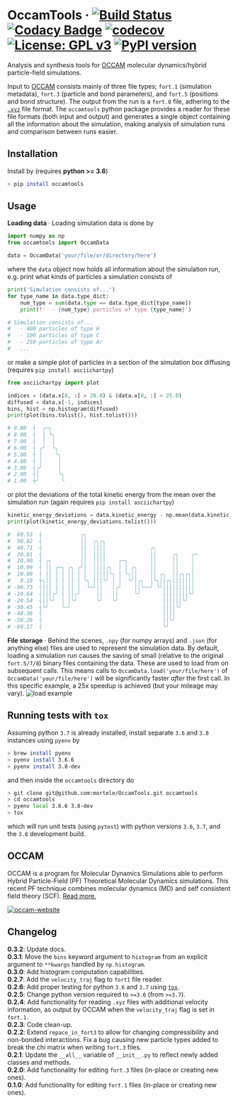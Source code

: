 OccamTools
&middot;
[![Build Status](https://travis-ci.com/mortele/OccamTools.svg?token=81VUNKkUYjZSicZzs1NR&branch=master)](https://travis-ci.com/mortele/OccamTools) [![Codacy Badge](https://api.codacy.com/project/badge/Grade/b91377a289bc42868314310dd6be2b60)](https://www.codacy.com?utm_source=github.com&amp;utm_medium=referral&amp;utm_content=mortele/OccamTools&amp;utm_campaign=Badge_Grade) [![codecov](https://codecov.io/gh/mortele/OccamTools/branch/master/graph/badge.svg?token=IXlriBpSwo)](https://codecov.io/gh/mortele/OccamTools) [![License: GPL v3](https://img.shields.io/badge/License-GPLv3-blue.svg)](https://www.gnu.org/licenses/gpl-3.0) [![PyPI version](https://badge.fury.io/py/occamtools.svg)](https://badge.fury.io/py/occamtools)
=========
Analysis and synthesis tools for [OCCAM](#OCCAM) molecular dynamics/hybrid particle-field simulations.

Input to [OCCAM](#OCCAM) consists mainly of three file types; `fort.1` (simulation metadata), `fort.3` (particle and bond parameters), and `fort.5` (positions and bond structure). The output from the run is a `fort.8` file, adhering to the [`.xyz`](https://en.wikipedia.org/wiki/XYZ_file_format) file format. The `occamtools` python package provides a reader for these file formats (both input and output) and generates a single object containing all the information about the simulation, making analysis of simulation runs and comparison between runs easier.

Installation
---------
Install by (requires **python >= 3.6**)
```bash
> pip install occamtools
```

Usage
---------
**Loading data**
&middot;
Loading simulation data is done by
```python
import numpy as np
from occamtools import OccamData

data = OccamData('your/file/or/directory/here')
```
where the `data` object now holds all information about the simulation run, e.g. print what kinds of particles a simulation consists of
```python
print('Simulation consists of...')
for type_name in data.type_dict:
    num_type = sum(data.type == data.type_dict[type_name])
    print(f'  - {num_type} particles of type {type_name}')

# Simulation consists of...
#   - 400 particles of type H
#   - 100 particles of type C
#   - 250 particles of type Ar
#   ...
```
or make a simple plot of particles in a section of the simulation box diffusing (requires `pip install asciichartpy`)
```python
from asciichartpy import plot

indices = (data.x[0, :] > 20.0) & (data.x[0, :] < 25.0)
diffused = data.x[-1, indices]
bins, hist = np.histogram(diffused)
print(plot(bins.tolist(), hist.tolist()))

# 9.00  ┤  ╭─╮
# 8.00  ┤  │ ╰╮
# 7.00  ┤  │  │
# 6.00  ┤ ╭╯  ╰╮
# 5.00  ┤ │    ╰╮
# 4.00  ┤ │     │
# 3.00  ┤╭╯     │
# 2.00  ┤│      ╰╮
# 1.00  ┼╯       ╰
```
or plot the deviations of the total kinetic energy from the mean over the simulation run (again requires `pip install asciichartpy`)
```python
kinetic_energy_deviations = data.kinetic_energy - np.mean(data.kinetic_energy)
print(plot(kinetic_energy_deviations.tolist()))

#  60.53  ┤            ╭╮
#  50.62  ┤            ││  ╭╮╭╮
#  40.71  ┤            ││  ││││              ╭╮
#  30.81  ┤            ││  ││││              ││     ╭╮    ╭─
#  20.90  ┤ ╭╮         ││  ││││    ╭─╮       ││     ││    │
#  10.99  ┤ ││ ╭─╮ ╭╮ ╭╯│  ││││╭╮  │ │ ╭╮    ││     ││    │
#  10.09  ┤ ││ │ │ ││ │ │  │││││╰╮ │ ╰╮││    ││ ╭╮  ││╭╮╭╮│
#   0.18  ┼╮││ │ │ ││ │ ╰╮ │││╰╯ │ │  ╰╯│╭╮  │╰╮││╭╮│││││││
# -00.73  ┤│││ │ │ ││ │  ╰─╯││   │╭╯    ││╰──╯ ╰╯││││││││││
# -10.64  ┤│││╭╯ │ ││╭╯     ││   ││     ╰╯       ││││││││╰╯
# -20.54  ┤││╰╯  │ │╰╯      ╰╯   ╰╯              ││││││╰╯
# -30.45  ┤╰╯    ╰─╯                             ││││╰╯
# -40.36  ┤                                      ││││
# -50.26  ┤                                      ││╰╯
# -60.17  ┤                                      ╰╯
```

**File storage**
&middot;
Behind the scenes, `.npy` (for numpy arrays) and `.json` (for anything else) files are used to represent the simulation data. By default, loading a simulation run causes the saving of small (relative to the original `fort.5/7/8`) binary files containing the data. These are used to load from on subsequent calls. This means calls to `OccamData.load('your/file/here')` of `OccamData('your/file/here')` will be significantly faster *after* the first call. In this specific example, a 25x speedup is achieved (but your mileage may vary).
![load example](https://i.imgur.com/Wssbx9B.gif)

Running tests with `tox`
---------
Assuming python `3.7` is already installed, install separate `3.6` and `3.8` instances using `pyenv` by
```bash
> brew install pyenv
> pyenv install 3.6.6
> pyenv install 3.8-dev
```
and then inside the `occamtools` directory do
```bash
> git clone git@github.com:mortele/OccamTools.git occamtools
> cd occamtools
> pyenv local 3.6.6 3.8-dev
> tox
```
which will run unit tests (using `pytest`) with python versions `3.6`, `3.7`, and the `3.8` development build.

OCCAM
---------
OCCAM is a program for Molecular Dynamics Simulations able to perform Hybrid Particle-Field (PF) Theoretical Molecular Dynamics simulations. This recent PF technique combines molecular dynamics (MD) and self consistent field theory (SCF). [Read more.](http://www.occammd.org/about/)

[![occam-website](http://www.occammd.org/wp-content/uploads/2018/08/cropped-Untitled-2-01-2.png)](http://www.occammd.org/)

Changelog
---------
**0.3.2**: Update docs. <br>
**0.3.1**: Move the `bins` keyword argument to `histogram` from an explicit argument to `**kwargs` handled by `np.histogram`. <br>
**0.3.0**: Add histogram computation capabilities. <br>
**0.2.7**: Add the `velocity_traj` flag to `fort1` file reader. <br>
**0.2.6**: Add proper testing for python `3.6` and `3.7` using [`tox`](https://pypi.org/project/tox/). <br>
**0.2.5**: Change python version required to `>=3.6` (from `>=3.7`). <br>
**0.2.4**: Add functionality for reading `.xyz` files with additional velocity information, as output by OCCAM when the `velocity_traj` flag is set in `fort.1`. <br>
**0.2.3**: Code clean-up. <br>
**0.2.2**: Extend `repace_in_fort3` to allow for changing compressibility and non-bonded interactions. Fix a bug causing new particle types added to break the chi matrix when writing `fort.3` files. <br>
**0.2.1**: Update the `__all__` variable of `__init__.py` to reflect newly added classes and methods. <br>
**0.2.0**: Add functionality for editing `fort.3` files (in-place or creating new ones). <br>
**0.1.0**: Add functionality for editing `fort.1` files (in-place or creating new ones). <br>

